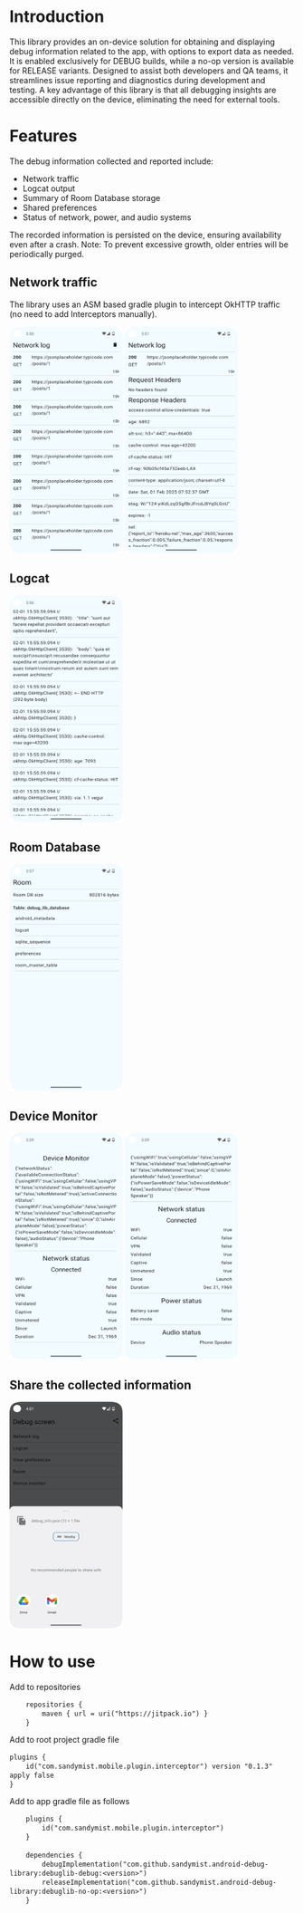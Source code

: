 # Introduction

This library provides an on-device solution for obtaining and displaying debug information 
related to the app, with options to export data as needed. It is enabled exclusively for 
DEBUG builds, while a no-op version is available for RELEASE variants. Designed to assist 
both developers and QA teams, it streamlines issue reporting and diagnostics during 
development and testing. A key advantage of this library is that all debugging insights 
are accessible directly on the device, eliminating the need for external tools.

# Features

The debug information collected and reported include:

- Network traffic
- Logcat output
- Summary of Room Database storage
- Shared preferences
- Status of network, power, and audio systems

The recorded information is persisted on the device, ensuring availability even after a crash.
Note: To prevent excessive growth, older entries will be periodically purged.
## Network traffic

The library uses an ASM based gradle plugin to intercept OkHTTP traffic (no need to add Interceptors manually).

<img src="assets/net1.png" alt="Traffic log" width="200" height="400">
<img src="assets/net2.png" alt="Details" width="200" height="400">

## Logcat

<img src="assets/logcat.png" alt="Logcat output" width="200" height="400">

## Room Database

<img src="assets/room.png" alt="Room DB" width="200" height="400">

## Device Monitor

<img src="assets/devmon1.png" alt="Network Monitor" width="200" height="400">
<img src="assets/devmon2.png" alt="Power and Audio" width="200" height="400">

## Share the collected information

<img src="assets/share.png" alt="Share debug information" width="200" height="400">

# How to use

Add to repositories

```
    repositories {
        maven { url = uri("https://jitpack.io") }
    }
```

Add to root project gradle file
```
plugins {
    id("com.sandymist.mobile.plugin.interceptor") version "0.1.3" apply false
}
```

Add to app gradle file as follows

```
    plugins {
        id("com.sandymist.mobile.plugin.interceptor")
    }

    dependencies {
        debugImplementation("com.github.sandymist.android-debug-library:debuglib-debug:<version>")
        releaseImplementation("com.github.sandymist.android-debug-library:debuglib-no-op:<version>")
    }
```